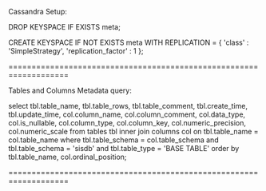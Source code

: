 Cassandra Setup:

DROP KEYSPACE IF EXISTS meta;

CREATE KEYSPACE IF NOT EXISTS meta WITH REPLICATION = {
  'class' : 'SimpleStrategy',
  'replication_factor' : 1
};

===================================================================

Tables and Columns Metadata query:

select tbl.table_name, tbl.table_rows, tbl.table_comment, tbl.create_time, tbl.update_time,
  col.column_name, col.column_comment, col.data_type, col.is_nullable,
col.column_type, col.column_key, col.numeric_precision, col.numeric_scale
from tables tbl
  inner join columns col on tbl.table_name = col.table_name
where tbl.table_schema = col.table_schema
  and tbl.table_schema = 'sisdb'
  and tbl.table_type = 'BASE TABLE'
order by tbl.table_name, col.ordinal_position;

===================================================================

